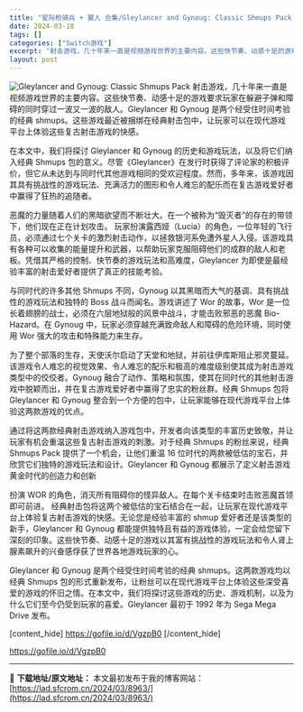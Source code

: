 ```yaml
---
title: "星际枪骑兵 + 翼人 合集/Gleylancer and Gynoug: Classic Shmups Pack Switch NSP原版 57M"
date: 2024-03-18
tags: []
categories: ["Switch游戏"]
excerpt: "射击游戏，几十年来一直是视频游戏世界的主要内容。这些快节奏、动感十足的游戏要求玩家在躲避子弹和障碍的同时穿过一波又一波的敌人。Gleylancer 和 Gynoug 是两个经受住时间考验的经典 shmups。这些游戏最近被捆绑在经典射击包中，让玩家可以在现代游戏平台上体验这些复古射击游戏的快感。 在&hellip;"
layout: post
---
```


<img class="aligncenter" src="https://assets.nintendo.com/image/upload/f_auto/q_auto/dpr_1.25/c_scale,w_600/ncom/software/switch/70070000020720/43bdc277aa60ba35ab2005810fc3467260cda25ed5b93f1bfeb646b2ea3ad8cd" alt="Gleylancer and Gynoug: Classic Shmups Pack" />
射击游戏，几十年来一直是视频游戏世界的主要内容。这些快节奏、动感十足的游戏要求玩家在躲避子弹和障碍的同时穿过一波又一波的敌人。Gleylancer 和 Gynoug 是两个经受住时间考验的经典 shmups。这些游戏最近被捆绑在经典射击包中，让玩家可以在现代游戏平台上体验这些复古射击游戏的快感。

在本文中，我们将探讨 Gleylancer 和 Gynoug 的历史和游戏玩法，以及将它们纳入经典 Shmups 包的意义。尽管《Gleylancer》在发行时获得了评论家的积极评价，但它从未达到与同时代其他游戏相同的受欢迎程度。然而，多年来，该游戏因其具有挑战性的游戏玩法、充满活力的图形和令人难忘的配乐而在复古游戏爱好者中赢得了狂热的追随者。

恶魔的力量随着人们的黑暗欲望而不断壮大。在一个被称为“毁灭者”的存在的带领下，他们现在正在计划攻击。
玩家扮演露西娅（Lucia）的角色，一位年轻的飞行员，必须通过七个关卡的激烈射击动作，以拯救银河系免遭外星人入侵。该游戏具有各种可以收集的能量提升和武器，以帮助玩家克服阻碍他们的成群的敌人和老板。凭借其严格的控制、快节奏的游戏玩法和高难度，Gleylancer 为即使是最经验丰富的射击爱好者提供了真正的技能考验。

与同时代的许多其他 Shmups 不同，Gynoug 以其黑暗而大气的基调、具有挑战性的游戏玩法和独特的 Boss 战斗而闻名。游戏讲述了 Wor 的故事，Wor 是一位长着翅膀的战士，必须在六层地狱般的风景中战斗，才能击败邪恶的恶魔 Bio-Hazard。在 Gynoug 中，玩家必须穿越充满致命敌人和障碍的危险环境，同时使用 Wor 强大的攻击和特殊能力来生存。

为了整个部落的生存，天使沃尔启动了天堂和地狱，并前往伊库斯阻止邪灵蔓延。
该游戏令人难忘的视觉效果、令人难忘的配乐和极高的难度级别使其成为射击游戏类型中的佼佼者。Gynoug 融合了动作、策略和氛围，使其在同时代的其他射击游戏中脱颖而出，并在复古游戏爱好者中赢得了忠实的粉丝群。经典 Shmups 包将 Gleylancer 和 Gynoug 整合到一个方便的包中，让玩家能够在现代游戏平台上体验这两款游戏的优点。

通过将这两款经典射击游戏纳入游戏包中，开发者向该类型的丰富历史致敬，并让玩家有机会重温这些复古射击游戏的刺激。对于经典 Shmups 的粉丝来说，经典 Shmups Pack 提供了一个机会，让他们重温 16 位时代的两款被低估的宝石，并欣赏它们独特的游戏玩法和设计。Gleylancer 和 Gynoug 都展示了定义射击游戏黄金时代的创造力和创新

扮演 WOR 的角色，消灭所有阻碍你的怪异敌人。在每个关卡结束时击败恶魔首领即可前进。
经典射击包将这两个被低估的宝石结合在一起，让玩家在现代游戏平台上体验复古射击游戏的快感。无论您是经验丰富的 shmup 爱好者还是该类型的新手，Gleylancer 和 Gynoug 都能提供独特且有益的游戏体验，一定会给您留下深刻的印象。这些快节奏、动感十足的游戏以其富有挑战性的游戏玩法和令人肾上腺素飙升的兴奋感俘获了世界各地游戏玩家的心。

Gleylancer 和 Gynoug 是两个经受住时间考验的经典 shmups。这两款游戏均以经典 Shmups 包的形式重新发布，让粉丝可以在现代游戏平台上体验这些深受喜爱的游戏的怀旧之情。在本文中，我们将探讨这些游戏的历史、游戏机制，以及为什么它们至今仍受到玩家的喜爱。Gleylancer 最初于 1992 年为 Sega Mega Drive 发布。

[content_hide]
https://gofile.io/d/VgzpB0
[/content_hide]

<!--wechatfans start-->
https://gofile.io/d/VgzpB0
<!--wechatfans end-->

---
📖 **下载地址/原文地址：** 本文最初发布于我的博客网站：[https://lad.sfcrom.cn/2024/03/8963/](https://lad.sfcrom.cn/2024/03/8963/)
